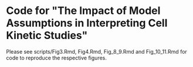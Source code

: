 # Code for "The Impact of Model Assumptions in Interpreting Cell Kinetic Studies"

Please see scripts/Fig3.Rmd, Fig4.Rmd, Fig_8_9.Rmd and Fig_10_11.Rmd for code to reproduce the respective figures.

